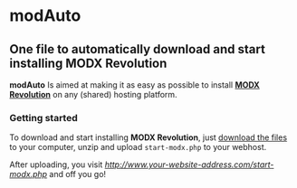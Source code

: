 # modAuto
## One file to automatically download and start installing MODX Revolution
**modAuto** Is aimed at making it as easy as possible to install [**MODX Revolution**](https://github.com/modxcms/revolution) on any (shared) hosting platform.
### Getting started ###
To download and start installing **MODX Revolution**, just [download the files](https://github.com/MaartenW/modAuto/archive/master.zip) to your computer, unzip and upload `start-modx.php` to your webhost.

After uploading, you visit
*http://www.your-website-address.com/start-modx.php*
and off you go!